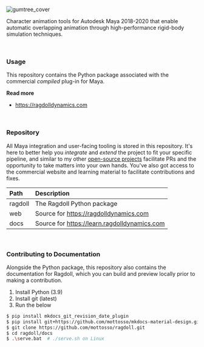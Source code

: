 ![gumtree_cover](https://user-images.githubusercontent.com/2152766/104089559-f6c2c200-5267-11eb-8297-67552c8f6aeb.png)

Character animation tools for Autodesk Maya 2018-2020 that enable automatic overlapping animation through high-performance rigid-body simulation techniques. 

<br>

### Usage

This repository contains the Python package associated with the commercial *compiled* plug-in for Maya.

**Read more**

-  https://ragdolldynamics.com

<br>

### Repository

All Maya integration and user-facing tooling is stored in this repository. It's here to better help you *integrate* and *extend* the project to fit your specific pipeline, and similar to my other [open-source projects](https://mottosso.com) facilitate PRs and the opportunity to take matters into your own hands. You've also got access to the commercial website and learning material to facilitate contributions and fixes.

| Path    | Description
|:--------|:------------
| ragdoll | The Ragdoll Python package
| web     | Source for https://ragdolldynamics.com
| docs    | Source for https://learn.ragdolldynamics.com

<br>

### Contributing to Documentation

Alongside the Python package, this repository also contains the documentation for Ragdoll, which you can build and preview locally prior to making a contribution.

1. Install Python (3.9)
2. Install git (latest)
3. Run the below

```bash
$ pip install mkdocs_git_revision_date_plugin
$ pip install git+https://github.com/mottosso/mkdocs-material-design.git
$ git clone https://github.com/mottosso/ragdoll.git
$ cd ragdoll/docs
$ .\serve.bat  # ./serve.sh on Linux
```
